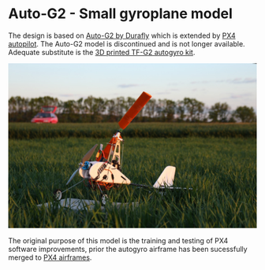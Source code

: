 # Auto-G2 - Small gyroplane model
The design is based on [Auto-G2 by Durafly](https://hobbyking.com/en_us/duraflytm-auto-g2-gyrocopter-w-auto-start-system-821mm-pnf.html) which is extended by [PX4 autopilot](https://en.wikipedia.org/wiki/PX4_autopilot). The Auto-G2 model is discontinued and is not longer available. 
Adequate substitute is the [3D printed TF-G2 autogyro kit](https://github.com/ThunderFly-aerospace/TF-G2). 

![Auto-G2 autogyro](doc/img/Auto-G2.jpg)

The original purpose of this model is the training and testing of PX4 software improvements, prior the autogyro airframe has been sucessfully merged to [PX4 airframes](https://docs.px4.io/main/en/airframes/airframe_reference.html#autogyro). 


